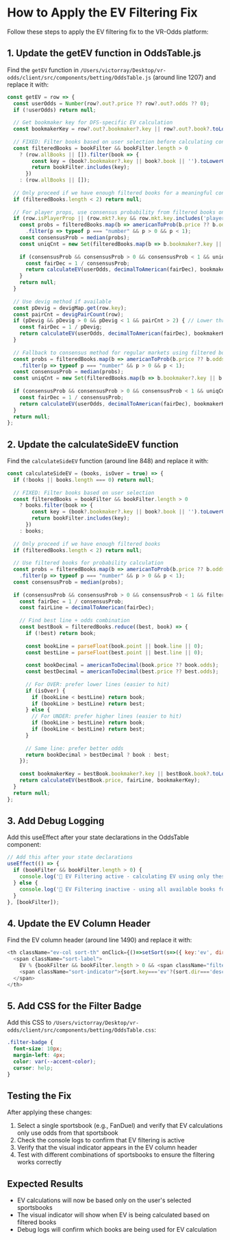 # How to Apply the EV Filtering Fix

Follow these steps to apply the EV filtering fix to the VR-Odds platform:

## 1. Update the getEV function in OddsTable.js

Find the `getEV` function in `/Users/victorray/Desktop/vr-odds/client/src/components/betting/OddsTable.js` (around line 1207) and replace it with:

```javascript
const getEV = row => {
  const userOdds = Number(row?.out?.price ?? row?.out?.odds ?? 0);
  if (!userOdds) return null;
  
  // Get bookmaker key for DFS-specific EV calculation
  const bookmakerKey = row?.out?.bookmaker?.key || row?.out?.book?.toLowerCase();
  
  // FIXED: Filter books based on user selection before calculating consensus
  const filteredBooks = bookFilter && bookFilter.length > 0 
    ? (row.allBooks || []).filter(book => {
        const key = (book?.bookmaker?.key || book?.book || '').toLowerCase();
        return bookFilter.includes(key);
      })
    : (row.allBooks || []);
  
  // Only proceed if we have enough filtered books for a meaningful consensus
  if (filteredBooks.length < 2) return null;
  
  // For player props, use consensus probability from filtered books only
  if (row.isPlayerProp || (row.mkt?.key && row.mkt.key.includes('player_'))) {
    const probs = filteredBooks.map(b => americanToProb(b.price ?? b.odds))
      .filter(p => typeof p === "number" && p > 0 && p < 1);
    const consensusProb = median(probs);
    const uniqCnt = new Set(filteredBooks.map(b => b.bookmaker?.key || b.book || '')).size;
    
    if (consensusProb && consensusProb > 0 && consensusProb < 1 && uniqCnt >= 2) { // Lower threshold for props with filtered books
      const fairDec = 1 / consensusProb;
      return calculateEV(userOdds, decimalToAmerican(fairDec), bookmakerKey);
    }
    return null;
  }
  
  // Use devig method if available
  const pDevig = devigMap.get(row.key);
  const pairCnt = devigPairCount(row);
  if (pDevig && pDevig > 0 && pDevig < 1 && pairCnt > 2) { // Lower threshold with filtered books
    const fairDec = 1 / pDevig;
    return calculateEV(userOdds, decimalToAmerican(fairDec), bookmakerKey);
  }
  
  // Fallback to consensus method for regular markets using filtered books
  const probs = filteredBooks.map(b => americanToProb(b.price ?? b.odds))
    .filter(p => typeof p === "number" && p > 0 && p < 1);
  const consensusProb = median(probs);
  const uniqCnt = new Set(filteredBooks.map(b => b.bookmaker?.key || b.book || '')).size;
  
  if (consensusProb && consensusProb > 0 && consensusProb < 1 && uniqCnt >= 3) { // Lower threshold with filtered books
    const fairDec = 1 / consensusProb;
    return calculateEV(userOdds, decimalToAmerican(fairDec), bookmakerKey);
  }
  return null;
};
```

## 2. Update the calculateSideEV function

Find the `calculateSideEV` function (around line 848) and replace it with:

```javascript
const calculateSideEV = (books, isOver = true) => {
  if (!books || books.length === 0) return null;
  
  // FIXED: Filter books based on user selection
  const filteredBooks = bookFilter && bookFilter.length > 0 
    ? books.filter(book => {
        const key = (book?.bookmaker?.key || book?.book || '').toLowerCase();
        return bookFilter.includes(key);
      })
    : books;
  
  // Only proceed if we have enough filtered books
  if (filteredBooks.length < 2) return null;
  
  // Use filtered books for probability calculation
  const probs = filteredBooks.map(b => americanToProb(b.price ?? b.odds))
    .filter(p => typeof p === "number" && p > 0 && p < 1);
  const consensusProb = median(probs);
  
  if (consensusProb && consensusProb > 0 && consensusProb < 1 && filteredBooks.length >= 2) {
    const fairDec = 1 / consensusProb;
    const fairLine = decimalToAmerican(fairDec);
    
    // Find best line + odds combination
    const bestBook = filteredBooks.reduce((best, book) => {
      if (!best) return book;
      
      const bookLine = parseFloat(book.point || book.line || 0);
      const bestLine = parseFloat(best.point || best.line || 0);
      
      const bookDecimal = americanToDecimal(book.price ?? book.odds);
      const bestDecimal = americanToDecimal(best.price ?? best.odds);
      
      // For OVER: prefer lower lines (easier to hit)
      if (isOver) {
        if (bookLine < bestLine) return book;
        if (bookLine > bestLine) return best;
      } else {
        // For UNDER: prefer higher lines (easier to hit)
        if (bookLine > bestLine) return book;
        if (bookLine < bestLine) return best;
      }
      
      // Same line: prefer better odds
      return bookDecimal > bestDecimal ? book : best;
    });
    
    const bookmakerKey = bestBook.bookmaker?.key || bestBook.book?.toLowerCase();
    return calculateEV(bestBook.price, fairLine, bookmakerKey);
  }
  return null;
};
```

## 3. Add Debug Logging

Add this useEffect after your state declarations in the OddsTable component:

```javascript
// Add this after your state declarations
useEffect(() => {
  if (bookFilter && bookFilter.length > 0) {
    console.log('🎯 EV Filtering active - calculating EV using only these books:', bookFilter);
  } else {
    console.log('🎯 EV Filtering inactive - using all available books for EV calculation');
  }
}, [bookFilter]);
```

## 4. Update the EV Column Header

Find the EV column header (around line 1490) and replace it with:

```javascript
<th className="ev-col sort-th" onClick={()=>setSort(s=>({ key:'ev', dir:s.key==='ev'&&s.dir==='desc'?'asc':'desc' }))}>
  <span className="sort-label">
    EV % {bookFilter && bookFilter.length > 0 && <span className="filter-badge" title="EV calculated using only selected sportsbooks">📊</span>}
    <span className="sort-indicator">{sort.key==='ev'?(sort.dir==='desc'?'▼':'▲'):''}</span>
  </span>
</th>
```

## 5. Add CSS for the Filter Badge

Add this CSS to `/Users/victorray/Desktop/vr-odds/client/src/components/betting/OddsTable.css`:

```css
.filter-badge {
  font-size: 10px;
  margin-left: 4px;
  color: var(--accent-color);
  cursor: help;
}
```

## Testing the Fix

After applying these changes:

1. Select a single sportsbook (e.g., FanDuel) and verify that EV calculations only use odds from that sportsbook
2. Check the console logs to confirm that EV filtering is active
3. Verify that the visual indicator appears in the EV column header
4. Test with different combinations of sportsbooks to ensure the filtering works correctly

## Expected Results

- EV calculations will now be based only on the user's selected sportsbooks
- The visual indicator will show when EV is being calculated based on filtered books
- Debug logs will confirm which books are being used for EV calculation
